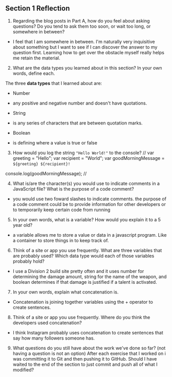 ## Section 1 Reflection

1. Regarding the blog posts in Part A, how do you feel about asking questions? Do you tend to ask them too soon, or wait too long, or somewhere in between?
 * I feel that I am somewhere in between.  I'm naturally very inquisitive about something but I want to see if I can discover the answer to my question first.  Learning how to get over the obstacle myself really helps me retain the material.


2. What are the data types you learned about in this section? In your own words, define each.

The three __data types__ that I learned about are:
+ Number
 * any positive and negative number and doesn't have quotations.
+ String
 * is any series of characters that are between quotation marks.
+ Boolean
 * is defining where a value is true or false

3. How would you log the string `"Hello World!"` to the console?
//
var greeting = "Hello";
var recipient = "World";
var goodMorningMessage = `${greeting} ${recipient}!`

console.log(goodMorningMessage);
//

4. What is/are the character(s) you would use to indicate comments in a JavaScript file? What is the purpose of a code comment?
 * you would use two foward slashes to indicate comments.  the purpose of a code comment could be to provide information for other developers or to temporarily keep certain code from running

5. In your own words, what is a variable? How would you explain it to a 5 year old?
 * a variable allows me to store a value or data in a javascript program.  Like a container to store things in to keep track of.

6. Think of a site or app you use frequently. What are three variables that are probably used? Which data type would each of those variables probably hold?
 * I use a Division 2 build site pretty often and it uses number for determining the damage amount, string for the name of the weapon, and boolean determines if that damage is justified if a talent is activated.

7. In your own words, explain what concatenation is.
 * Concatenation is joining together variables using the + operator to create sentences.

8. Think of a site or app you use frequently. Where do you think the developers used concatenation?
 * I think Instagram probably uses concatenation to create sentences that say how many followers someone has.

9. What questions do you still have about the work we've done so far? (not having a question is not an option) After each exercise that I worked on i was committing it to Git and then pushing it to GitHub.  Should I have waited to the end of the section to just commit and push all of what I modified?
